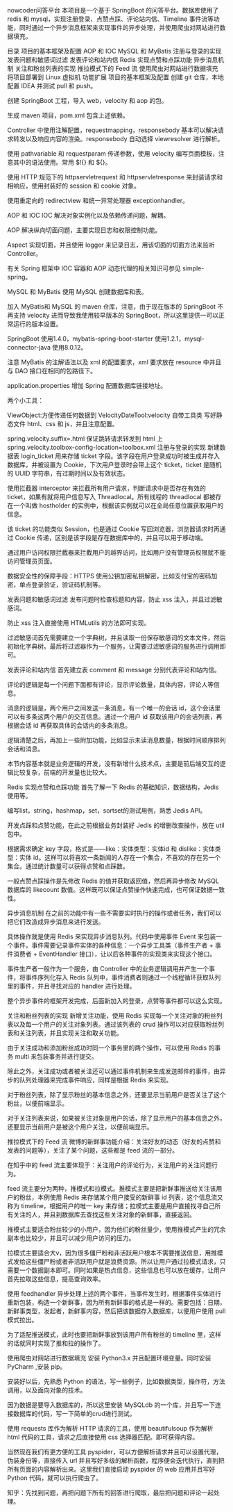 nowcoder问答平台
本项目是一个基于 SpringBoot 的问答平台。数据库使用了 redis 和 mysql，实现注册登录、点赞点踩、评论站内信、Timeline 事件流等功能，同时通过一个异步消息框架来实现事件的异步处理，并使用爬虫对网站进行数据填充。

目录
项目的基本框架及配置
AOP 和 IOC
MySQL 和 MyBatis
注册与登录的实现
发表问题和敏感词过滤
发表评论和站内信
Redis 实现点赞和点踩功能
异步消息机制
关注和粉丝列表的实现
推拉模式下的 Feed 流
使用爬虫对网站进行数据填充
将项目部署到 Linux 虚拟机
功能扩展
项目的基本框架及配置
创建 git 仓库，本地配置 IDEA 并测试 pull 和 push。

创建 SpringBoot 工程，导入 web，velocity 和 aop 的包。

生成 maven 项目，pom.xml 包含上述依赖。

Controller 中使用注解配置，requestmapping，responsebody 基本可以解决请求转发以及响应内容的渲染。responsebody 自动选择 viewresolver 进行解析。

使用 pathvariable 和 requestparam 传递参数，使用 velocity 编写页面模板，注意其中的语法使用。常用 $!{} 和 ${}。

使用 HTTP 规范下的 httpservletrequest 和 httpservletresponse 来封装请求和相响应，使用封装好的 session 和 cookie 对象。

使用重定向的 redirectview 和统一异常处理器 exceptionhandler。

AOP 和 IOC
IOC 解决对象实例化以及依赖传递问题，解耦。

AOP 解决纵向切面问题，主要实现日志和权限控制功能。

Aspect 实现切面，并且使用 logger 来记录日志，用该切面的切面方法来监听 Controller。

有关 Spring 框架中 IOC 容器和 AOP 动态代理的相关知识可参见 simple-spring。

MySQL 和 MyBatis
使用 MySQL 创建数据库和表。

加入 MyBatis和 MySQL 的 maven 仓库，注意，由于现在版本的 SpringBoot 不再支持 velocity 进而导致我使用较早版本的 SpringBoot，所以这里提供一可以正常运行的版本设置。

SpringBoot 使用1.4.0，mybatis-spring-boot-starter 使用1.2.1，mysql-connector-java 使用8.0.12。

注意 MyBatis 的注解语法以及 xml 的配置要求，xml 要求放在 resource 中并且与 DAO 接口在相同的包路径下。

application.properties 增加 Spring 配置数据库链接地址。

两个小工具：

ViewObject:方便传递任何数据到
VelocityDateTool:velocity 自带工具类
写好静态文件 html、css 和 js，并且注意配置。

spring.velocity.suffix=.html 保证跳转请求转发到 html 上
spring.velocity.toolbox-config-location=toolbox.xml
注册与登录的实现
新建数据表 login_ticket 用来存储 ticket 字段。该字段在用户登录成功时被生成并存入数据库，并被设置为 Cookie，下次用户登录时会带上这个 ticket，ticket 是随机的 UUID 字符串，有过期时间以及有效状态。

使用拦截器 interceptor 来拦截所有用户请求，判断请求中是否存在有效的 ticket，如果有就将用户信息写入 Threadlocal。所有线程的 threadlocal 都被存在一个叫做 hostholder 的实例中，根据该实例就可以在全局任意位置获取用户的信息。

该 ticket 的功能类似 Session，也是通过 Cookie 写回浏览器，浏览器请求时再通过 Cookie 传递，区别是该字段是存在数据库中的，并且可以用于移动端。

通过用户访问权限拦截器来拦截用户的越界访问，比如用户没有管理员权限就不能访问管理员页面。

数据安全性的保障手段：HTTPS 使用公钥加密私钥解密，比如支付宝的密码加密，单点登录验证，验证码机制等。

发表问题和敏感词过滤
发布问题时检查标题和内容，防止 xss 注入，并且过滤敏感词。

防止 xss 注入直接使用 HTMLutils 的方法即可实现。

过滤敏感词首先需要建立一个字典树，并且读取一份保存敏感词的文本文件，然后初始化字典树。最后将过滤器作为一个服务，让需要过滤敏感词的服务进行调用即可。

发表评论和站内信
首先建立表 comment 和 message 分别代表评论和站内信。

评论的逻辑是每一个问题下面都有评论，显示评论数量，具体内容，评论人等信息。

消息的逻辑是，两个用户之间发送一条消息，有一个唯一的会话 id，这个会话里可以有多条这两个用户的交互信息。通过一个用户 id 获取该用户的会话列表，再根据会话 id 再获取具体的会话内的多条消息。

逻辑清楚之后，再加上一些附加功能，比如显示未读消息数量，根据时间顺序排列会话和消息。

本节内容基本就是业务逻辑的开发，没有新增什么技术点，主要是前后端交互的逻辑比较复杂，前端的开发量也比较大。

Redis 实现点赞和点踩功能
首先了解一下 Redis 的基础知识，数据结构，Jedis 使用等。

编写list，string，hashmap，set，sortset的测试用例，熟悉 Jedis API。

开发点踩和点赞功能，在此之前根据业务封装好 Jedis 的增删改查操作，放在 util 包中。

根据需求确定 key 字段，格式是——like：实体类型：实体id 和 dislike：实体类型：实体 id。这样可以将喜欢一条新闻的人存在一个集合，不喜欢的存在另一个集合。通过统计数量可以获得点赞和点踩数。

一般点赞点踩操作是先修改 Redis 的值并获取返回值，然后再异步修改 MySQL 数据库的 likecount 数值。这样既可以保证点赞操作快速完成，也可保证数据一致性。

异步消息机制
在之前的功能中有一些不需要实时执行的操作或者任务，我们可以把它们改造成异步消息来进行发送。

具体操作就是使用 Redis 来实现异步消息队列。代码中使用事件 Event 来包装一个事件，事件需要记录事件实体的各种信息：一个异步工具类（事件生产者 + 事件消费者 + EventHandler 接口），让以后各种事件的实现类来实现这个接口。

事件生产者一般作为一个服务，由 Controller 中的业务逻辑调用并产生一个事件，将事件序列化存入 Redis 队列中，事件消费者则通过一个线程循环获取队列里的事件，并且寻找对应的 handler 进行处理。

整个异步事件的框架开发完成，后面新加入的登录，点赞等事件都可以这么实现。

关注和粉丝列表的实现
新增关注功能，使用 Redis 实现每一个关注对象的粉丝列表以及每一个用户的关注对象列表。通过该列表的 crud 操作可以对应获取粉丝列表和关注列表，并且实现关注和取关功能。

由于关注成功和添加粉丝成功时同一个事务里的两个操作，可以使用 Redis 的事务 multi 来包装事务并进行提交。

除此之外，关注成功或者被关注还可以通过事件机制来生成发送邮件的事件，由异步的队列处理器来完成事件响应，同样是根据 Redis 来实现。

对于粉丝列表，除了显示粉丝的基本信息之外，还要显示当前用户是否关注了这个粉丝，以便前端显示。

对于关注列表来说，如果被关注对象是用户的话，除了显示用户的基本信息之外，还要显示当前用户是被这个用户关注，以便前端显示。

推拉模式下的 Feed 流
微博的新鲜事功能介绍：关注好友的动态（好友的点赞和发表的问题等），关注了某个问题，这些都是 feed 流的一部分。

在知乎中的 feed 流主要体现于：关注用户的评论行为，关注用户的关注问题行为。

feed 流主要分为两种，推模式和拉模式。推模式主要是把新鲜事推送给关注该用户的粉丝，本例使用 Redis 来存储某个用户接受的新鲜事 id 列表，这个信息流又称为 timeline，根据用户的唯一 key 来存储；拉模式主要是用户直接找寻自己所有关注的人，并且到数据库去查找这些关注对象的新鲜事，直接返回。

推模式主要适合粉丝较少的小用户，因为他们的粉丝量少，使用推模式产生的冗余副本也比较少，并且可以减少用户访问的压力。

拉模式主要适合大v，因为很多僵尸粉和非活跃用户根本不需要推送信息，用推模式发给这些僵尸粉或者非活跃用户就是浪费资源。所以让用户通过拉模式请求，只需要一个数据副本即可。同时如果是热点信息，这些信息也可以放在缓存，让用户首先拉取这些信息，提高查询效率。

使用 feedhandler 异步处理上述的两个事件，当事件发生时，根据事件实体进行重新包装，构造一个新鲜事，因为所有新鲜事的格式是一样的。需要包括：日期，新鲜事类型，发起者，新鲜事内容，然后把该数据存入数据库，以便用户使用 pull 模式拉出。

为了适配推送模式，此时也要把新鲜事放到该用户所有粉丝的 timeline 里，这样的话就同时实现了推和拉的操作了。

使用爬虫对网站进行数据填充
安装 Python3.x 并且配置环境变量。同时安装 PyCharm ,安装 pip。

安装好以后，先熟悉 Python 的语法，写一些例子，比如数据类型，操作符，方法调用，以及面向对象的技术。

因为数据是要导入数据库的，所以这里安装 MySQLdb 的一个库，并且写一下连接数据库的代码，写一下简单的crud进行测试。

使用 requests 库作为解析 HTTP 请求的工具，使用 beautifulsoup 作为解析 html 代码的工具，请求之后直接使用 css 选择器匹配。即可获得内容。

当然现在我们有更方便的工具 pyspider，可以方便解析请求并且可以设置代理，伪装身份等，直接传入 url 并且写好多级的解析函数，程序便会迭代执行，直到把所有页面的内容解析出来。这里我们直接启动 pyspider 的 web 应用并且写好 Python 代码，就可以执行爬虫了。

知乎：先找到问题，再把问题下所有的回答进行爬取，最后把问题和评论一起处理。
